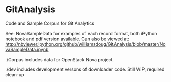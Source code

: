 GitAnalysis
===========

Code and Sample Corpus for Git Analytics

See: NovaSampleData for examples of each record format, both iPython notebook and pdf version available.  Can also be viewed at: http://nbviewer.ipython.org/github/williamsdoug/GitAnalysis/blob/master/NovaSampleData.ipynb

./Corpus includes data for OpenStack Nova project.

./dev includes development versons of downloader code.  Still WIP, required clean-up
